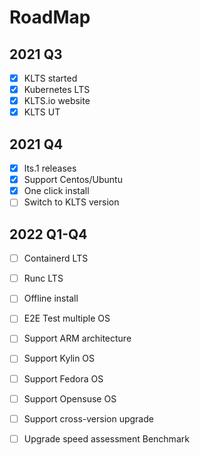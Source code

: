 # RoadMap

## 2021 Q3
- [x] KLTS started
- [x] Kubernetes LTS
- [x] KLTS.io website
- [x] KLTS UT

## 2021 Q4
- [x] lts.1 releases
- [x] Support Centos/Ubuntu
- [x] One click install
- [ ] Switch to KLTS version

## 2022 Q1-Q4
- [ ] Containerd LTS
- [ ] Runc LTS
- [ ] Offline install
- [ ] E2E Test multiple OS
- [ ] Support ARM architecture
- [ ] Support Kylin OS
- [ ] Support Fedora OS
- [ ] Support Opensuse OS
- [ ] Support cross-version upgrade
- [ ] Upgrade speed assessment Benchmark

